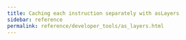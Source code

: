 ```yaml
---
title: Caching each instruction separately with asLayers
sidebar: reference
permalink: reference/developer_tools/as_layers.html
---
```

